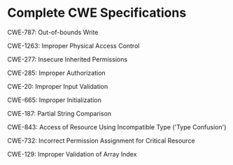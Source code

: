 

# Complete CWE Specifications

CWE-787: Out-of-bounds Write

CWE-1263: Improper Physical Access Control

CWE-277: Insecure Inherited Permissions

CWE-285: Improper Authorization

CWE-20: Improper Input Validation

CWE-665: Improper Initialization

CWE-187: Partial String Comparison

CWE-843: Access of Resource Using Incompatible Type ('Type Confusion')

CWE-732: Incorrect Permission Assignment for Critical Resource

CWE-129: Improper Validation of Array Index